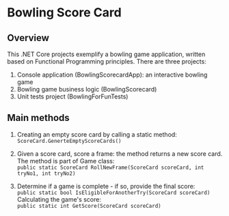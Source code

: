 # Bowling Score Card

## Overview
This .NET Core projects exemplify a bowling game application, written based on Functional Programming principles.
There are three projects: 
1. Console application (BowlingScorecardApp): an interactive bowling game
2. Bowling game business logic (BowlingScorecard)
3. Unit tests project (BowlingForFunTests)

## Main methods

1.	Creating an empty score card by calling a static method:<br>
``ScoreCard.GenerteEmptyScoreCards()
``

2.	Given a score card, score a frame: the method returns a new score card. The method is part of Game class:<br>
``public static ScoreCard RollNewFrame(ScoreCard scoreCard, int tryNo1, int tryNo2)
``
3.	Determine if a game is complete - if so, provide the final score:<br>
`` public static bool IsEligibleForAnotherTry(ScoreCard scoreCard)
``
<br>Calculating the game's score:<br>
``public static int GetScore(ScoreCard scoreCard)
``
